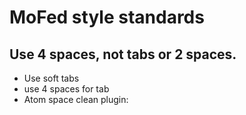 # MoFed style standards

## Use 4 spaces, not tabs or 2 spaces.
- Use soft tabs
- use 4 spaces for tab
- Atom space clean plugin: 
